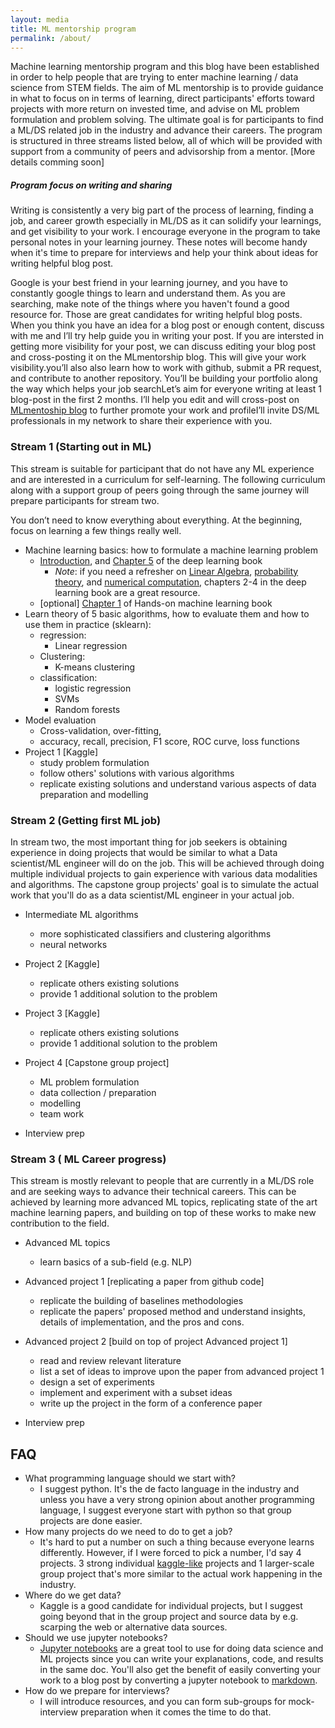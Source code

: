 ```yaml
---
layout: media
title: ML mentorship program
permalink: /about/
---
```



Machine learning mentorship program and this blog have been established in order to help people that are trying to enter machine learning / data science from STEM fields. The aim of ML mentorship is to provide guidance in what to focus on in terms of learning,  direct participants' efforts toward projects with more return on invested time, and advise on ML problem formulation and problem solving. The ultimate goal is for participants to find a ML/DS related job in the industry and advance their careers. The program is structured in three streams listed below, all of which will be provided with support from a community of peers and advisorship from a mentor. [More details comming soon]

##### Program focus on writing and sharing

Writing is consistently a very big part of the process of learning, finding a job, and career growth especially in ML/DS as it can solidify your learnings, and get visibility to your work. I encourage everyone in the program to take personal notes in your learning journey. These notes will become handy when it's time to prepare for interviews and help your think about ideas for writing helpful blog post.

Google is your best friend in your learning journey, and you have to constantly google things to learn and understand them. As you are searching, make note of the things where you haven't found a good resource for. Those are great candidates for writing helpful blog posts. When you think you have an idea for a blog post or enough content, discuss with me and I’ll try help guide you in writing your post. If you are intersted in getting more visibility for your post, we can discuss editing your blog post and cross-posting it on the MLmentorship blog. This will give your work visibility.you’ll also also learn how to work with github, submit a PR request, and contribute to another repository. You’ll be building your portfolio along the way which helps your job searchLet’s aim for everyone writing at least 1 blog-post in the first 2 months. I’ll help you edit and will cross-post on [MLmentoship blog](http://mlmentorship.github.io) to further promote your work and profileI’ll invite DS/ML professionals in my network to share their experience with you.


### Stream 1 (Starting out in ML)

This stream is suitable for participant that do not have any ML experience and are interested in a curriculum for self-learning. The following curriculum along with a support group of peers going through the same journey will prepare participants for stream two.

You don’t need to know everything about everything. At the beginning, focus on learning a few things really well.

- Machine learning basics: how to formulate a machine learning problem
    + [Introduction](https://www.deeplearningbook.org/contents/intro.html), and [Chapter 5](https://www.deeplearningbook.org/contents/ml.html) of the deep learning book 
        + *Note*: if you need a refresher on [Linear Algebra](https://www.deeplearningbook.org/contents/prob.html),  [probability theory](https://www.deeplearningbook.org/contents/prob.html), and [numerical computation](https://www.deeplearningbook.org/contents/prob.html), chapters 2-4 in the deep learning book are a great resource. 
    + [optional] [Chapter 1](https://www.oreilly.com/library/view/hands-on-machine-learning/9781492032632/) of Hands-on machine learning book
- Learn theory of 5 basic algorithms, how to evaluate them and how to use them in practice (sklearn):
    - regression:
        - Linear regression 
    - Clustering:
        - K-means clustering
    - classification:
        - logistic regression
        - SVMs
        - Random forests
- Model evaluation
    - Cross-validation, over-fitting, 
    - accuracy, recall, precision, F1 score, ROC curve, loss functions
- Project 1 [Kaggle]
    - study problem formulation
    - follow others' solutions with various algorithms
    - replicate existing solutions and understand various aspects of data preparation and modelling

### Stream 2 (Getting first ML job)
In stream two, the most important thing for job seekers is obtaining experience in doing projects that would be similar to what a Data scientist/ML engineer will do on the job. This will be achieved through doing multiple individual projects to gain experience with various data modalities and algorithms. The capstone group projects' goal is to simulate the actual work that you'll do as a data scientist/ML engineer in your actual job.
- Intermediate ML algorithms
    - more sophisticated classifiers and clustering algorithms
    - neural networks
- Project 2 [Kaggle]
    - replicate others existing solutions
    - provide 1 additional solution to the problem
- Project 3 [Kaggle]
    - replicate others existing solutions
    - provide 1 additional solution to the problem
- Project 4 [Capstone group project]
    - ML problem formulation
    - data collection / preparation
    - modelling
    - team work

- Interview prep

### Stream 3 ( ML Career progress)
This stream is mostly relevant to people that are currently in a ML/DS role and are seeking ways to advance their technical careers. This can be achieved by learning more advanced ML topics, replicating state of the art machine learning papers, and building on top of these works to make new contribution to the field.  
- Advanced ML topics
    - learn basics of a sub-field (e.g. NLP)
- Advanced project 1 [replicating a paper from github code]
    - replicate the building of baselines methodologies
    - replicate the papers' proposed method and understand insights, details of implementation, and the pros and cons.
- Advanced project 2 [build on top of project Advanced project 1]
    - read and review relevant literature
    - list a set of ideas to improve upon the paper from advanced project 1
    - design a set of experiments
    - implement and experiment with a subset ideas
    - write up the project in the form of a conference paper

- Interview prep




## FAQ

- What programming language should we start with?
    - I suggest python. It's the de facto language in the industry and unless you have a very strong opinion about another programming language, I suggest everyone start with python so that group projects are done easier. 
- How many projects do we need to do to get a job?
    - It's hard to put a number on such a thing because everyone learns differently. However, if I were forced to pick a number, I'd say 4 projects. 3 strong individual [kaggle-like](https://www.kaggle.com/) projects and 1 larger-scale group project that's more similar to the actual work happening in the industry. 
- Where do we get data?
    - Kaggle is a good candidate for individual projects, but I suggest going beyond that in the group project and source data by e.g. scarping the web or alternative data sources.
- Should we use jupyter notebooks?
    - [Jupyter notebooks](https://jupyter.org/) are a great tool to use for doing data science and ML projects since you can write your explanations, code, and results in the same doc. You'll also get the benefit of easily converting your work to a blog post by converting a jupyter notebook to [markdown](https://github.com/adam-p/markdown-here/wiki/Markdown-Cheatsheet).
- How do we prepare for interviews?
    - I will introduce resources, and you can form sub-groups for mock-interview preparation when it comes the time to do that.